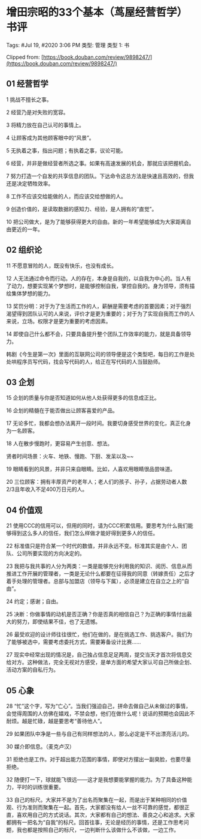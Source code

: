 # 增田宗昭的33个基本（茑屋经营哲学）书评

Tags: #Jul 19, #2020 3:06 PM
类型: 管理
类型 1: 书

Clipped from: [https://book.douban.com/review/9898247/](https://book.douban.com/review/9898247/)

## 01 经营哲学

1
挑战不擅长之事。

2
经营乃是对失败的宽容。

3
将精力放在自己认可的事情上。

4
让顾客成为其他顾客眼中的“风景”。

5
无执着之事，指出问题；有执着之事，议论可能。

6
经营，并非是做经营者所选之事。如果有高速发展的机会，那就应该把握机会。

7
努力打造一个自发的共享信息的团队。下达命令这总方法是快速且高效的，但我还是决定牺牲效率。

8
工作不应该交给能做的人，而应该交给想做的人。

9
创造价值的，是读取数据的感知力、经验，是人拥有的“直觉”。

10
把公司做大，是为了能够获得更大的自由。新的一年希望能够成为大家距离自由更近的一年。

## 02 组织论

11
不愿意冒险的人，既没有快乐，也没有成长。

12
人无法通过命令而行动。人的存在，本身是自我的，以自我为中心的。当人有了动力，想要实现某个梦想时，是能够控制自我，掌控自我的。身为领导，须有描绘集体梦想的能力。

13
奖罚分明：对于为了生活而工作的人，薪酬是需要考虑的首要因素；对于强烈渴望得到团队认可的人来说，评价才是更为重要的；对于为了实现自我而工作的人来说，立场。权限才是更为重要的考虑因素。

14
即使自己什么都不会，只要具备提升整个团队工作效率的能力，就是具备领导力。

韩剧《今生是第一次》里面的互联网公司的领导便是这个类型吧，每日的工作是处处哄程序员写代码，找会写代码的人，给正在写代码的人当鼓励师。

## 03 企划

15
企划的质量与你是否知道如何从他人处获得更多的信息成正比。

16
企划的精髓在于能否做出让顾客喜爱的产品。

17
无论多忙，我都会想办法离开一段时间。我要切身感受世界的变化，真正化身为一名顾客。

18
人在散步慢跑时，更容易产生创意、想法。

贤者时间场景：火车、地铁、慢跑、下厨、发呆以及~~

19
眼睛看到的风景，并非只来自眼睛。比如，人喜欢用眼睛很品尝味道。

20
三位顾客：拥有丰厚资产的老年人；老人们的孩子、孙子，占据劳动者人数2/3且年收入不足400万日元的人。

## 04 价值观

21
使用CCC的信用可以，但用的同时，请为CCC积累信用。要思考为什么我们能够得到这么多人的信任，我们怎么样做才能好得到更多人的信任。

22
标准值只是符合某一个时代的数值，并非永远不变。标准其实是由个人、团队、公司所要实现的方向决定的。

23
我把与我共事的人分为两类：一类是能够充分利用我的知识、阅历、信息从而推进工作开展的管理者，一类是无论什么都要在征得我的同意（转嫁责任）之后才着手处理的管理者。总部与加盟店（领导与下属），必须是建立在自立之上的“自由”。

24
约定；感谢；自由。

25
决断：你做事情的动机是否正确？你是否真的相信自己？为正确的事情付出最大的努力，即使结果不佳，也了无遗憾。

26
最受欢迎的设计师往往很忙，他们在做的，是在挑选工作、挑选客户。我们为了能够被选中，需要考虑委托方式，需要筹备设计比赛……

27
现实中经常出现的情况是，自己独占信息足足两周，提交当天才首次将信息交给对方。这种做法，完全无视对方感受，是单方面的希望大家认可自己所做企划、活动方案的自私行为。

## 05 心象

28
“忙”这个字，写为“亡心”。当我们强迫自己，拼命去做自己从未做过的事情，会觉得周围的人仿佛在嬉戏，不禁会想，他们在做什么呢！说话的预期也会因此不耐烦。越是忙碌，越是要思考“善待他人”。

29
如果团队中净是一些与自己有同样想法的人，那么必定是干不出漂亮活儿的。

30
媒介即信息。（麦克卢汉）

31
拒绝也是工作。对于超出能力范围的事情，即使对方摆出一副臭脸，也要尽量拒绝。

32
随便打一下，球就能飞很远——这才是我想要能掌握的能力。为了具备这种能力，平时的训练很重要。

33
自己的标尺。大家并不是为了出名而聚集在一起，而是出于某种相同的价值观、行为准则而聚集在一起。首先，大家都没有给人一丝不可靠的感觉，都很正直，喜欢用自己的方式说话。其次，大家都有自己的想法、善良之心和追求。大家都拥有一把名为“自我”的标尺。回首往事，无论是经历的事情，还是工作思考问题，我也都是按照自己的标尺，一边判断什么该做什么不该做，一边工作。
